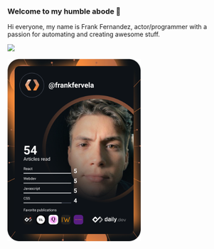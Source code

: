 ### Welcome to my humble abode 👋
Hi everyone, my name is Frank Fernandez, actor/programmer with a passion for automating and creating awesome stuff.

![](https://tryhackme-badges.s3.amazonaws.com/fraken.png)

<a href="https://app.daily.dev/frankfervela"><img src="https://github.com/frankfervela/frankfervela/blob/main/devcard.svg" width="300" alt="Frank Fernandez's Dev Card"/></a>

